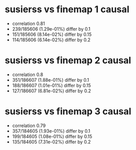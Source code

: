 # susierss vs finemap  1 causal

- correlation 0.81
- 239/185606 (1.29e-01%) differ by 0.1
- 151/185606 (8.14e-02%) differ by 0.15
- 114/185606 (6.14e-02%) differ by 0.2


# susierss vs finemap  2 causal

- correlation 0.8
- 351/186607 (1.88e-01%) differ by 0.1
- 188/186607 (1.01e-01%) differ by 0.15
- 127/186607 (6.81e-02%) differ by 0.2


# susierss vs finemap  3 causal

- correlation 0.79
- 357/184605 (1.93e-01%) differ by 0.1
- 199/184605 (1.08e-01%) differ by 0.15
- 135/184605 (7.31e-02%) differ by 0.2


